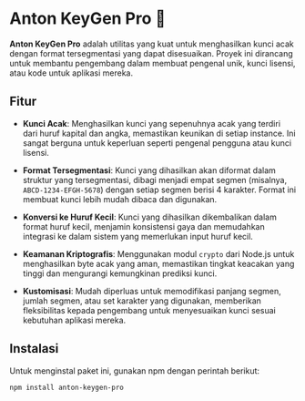 # Anton KeyGen Pro 🔑

**Anton KeyGen Pro** adalah utilitas yang kuat untuk menghasilkan kunci acak dengan format tersegmentasi yang dapat disesuaikan. Proyek ini dirancang untuk membantu pengembang dalam membuat pengenal unik, kunci lisensi, atau kode untuk aplikasi mereka.

## Fitur

- **Kunci Acak**: Menghasilkan kunci yang sepenuhnya acak yang terdiri dari huruf kapital dan angka, memastikan keunikan di setiap instance. Ini sangat berguna untuk keperluan seperti pengenal pengguna atau kunci lisensi.

- **Format Tersegmentasi**: Kunci yang dihasilkan akan diformat dalam struktur yang tersegmentasi, dibagi menjadi empat segmen (misalnya, `ABCD-1234-EFGH-5678`) dengan setiap segmen berisi 4 karakter. Format ini membuat kunci lebih mudah dibaca dan digunakan.

- **Konversi ke Huruf Kecil**: Kunci yang dihasilkan dikembalikan dalam format huruf kecil, menjamin konsistensi gaya dan memudahkan integrasi ke dalam sistem yang memerlukan input huruf kecil.

- **Keamanan Kriptografis**: Menggunakan modul `crypto` dari Node.js untuk menghasilkan byte acak yang aman, memastikan tingkat keacakan yang tinggi dan mengurangi kemungkinan prediksi kunci.

- **Kustomisasi**: Mudah diperluas untuk memodifikasi panjang segmen, jumlah segmen, atau set karakter yang digunakan, memberikan fleksibilitas kepada pengembang untuk menyesuaikan kunci sesuai kebutuhan aplikasi mereka.

## Instalasi

Untuk menginstal paket ini, gunakan npm dengan perintah berikut:

```bash
npm install anton-keygen-pro
